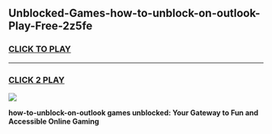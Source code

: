 
## Unblocked-Games-how-to-unblock-on-outlook-Play-Free-2z5fe
<h3>
<a href="https://premium76.site?title=how-to-unblock-on-outlook&ref=23A">CLICK TO PLAY</a></h3>
<hr>

<h3>
<a href="https://premium76.site?title=how-to-unblock-on-outlook&ref=23A">CLICK 2 PLAY</a>
  
</h3>

<a href="https://premium76.site?title=how-to-unblock-on-outlook&ref=23A"><img src="https://clearcache.store/games.png"></a>


**how-to-unblock-on-outlook games unblocked: Your Gateway to Fun and Accessible Online Gaming**
